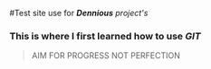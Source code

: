 #Test site use for **_Dennious_** _project's_
### This is where I first learned how to use _GIT_
> AIM FOR PROGRESS NOT PERFECTION

